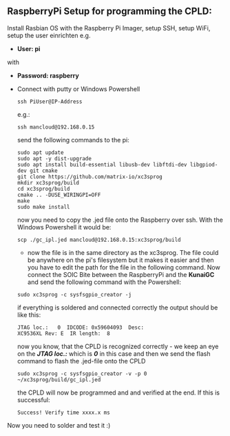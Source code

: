  ## RaspberryPi Setup for programming the CPLD: 
Install Rasbian OS with the Raspberry Pi Imager, setup SSH, setup WiFi, setup the user einrichten e.g. 

- **User: pi**

with
- **Password: raspberry**
- Connect with putty or Windows Powershell
    
    
    ```
    ssh PiUser@IP-Address
    ```
    
    e.g.:
    
    ```
    ssh mancloud@192.168.0.15
    ```
    
    send the following commands to the pi:
    
    ```
    sudo apt update
    sudo apt -y dist-upgrade
    sudo apt install build-essential libusb-dev libftdi-dev libgpiod-dev git cmake
    git clone https://github.com/matrix-io/xc3sprog
    mkdir xc3sprog/build
    cd xc3sprog/build
    cmake .. -DUSE_WIRINGPI=OFF
    make
    sudo make install
    ```
    
    now you need to copy the .jed file onto the Raspberry over ssh. With the Windows Powershell it would be:
    
    ```
    scp ./gc_ipl.jed mancloud@192.168.0.15:xc3sprog/build
    ```
    
    - now the file is in the same directory as the xc3sprog. The file could be anywhere on the pi's filesystem but it makes it easier and then you have to edit the path for the file in the following command. Now connect the SOIC Bite between the RaspberryPi and the **KunaiGC** and send the following command with the Powershell:
    
    ```
    sudo xc3sprog -c sysfsgpio_creator -j
    ```
    
    if everything is soldered and connected correctly the output should be like this:
    
    ```
    JTAG loc.:   0  IDCODE: 0x59604093  Desc:                       XC9536XL Rev: E  IR length:  8
    ```
    
    now you know, that the CPLD is recognized correctly - we keep an eye on the  _**JTAG loc.:**_ which is  _**0**_ in this case and then we send the flash command to flash the .jed-file onto the CPLD
    
    ```
    sudo xc3sprog -c sysfsgpio_creator -v -p 0 ~/xc3sprog/build/gc_ipl.jed
    ```
    
    the CPLD will now be programmed and and verified at the end. If this is successful:
    
    ```
    Success! Verify time xxxx.x ms
    ```
Now you need to solder and test it :)